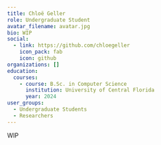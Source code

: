 ```yaml
---
title: Chloë Geller
role: Undergraduate Student
avatar_filename: avatar.jpg
bio: WIP
social:
  - link: https://github.com/chloegeller
    icon_pack: fab
    icon: github
organizations: []
education:
  courses:
    - course: B.Sc. in Computer Science
      institution: University of Central Florida
      year: 2024
user_groups:
  - Undergraduate Students
  - Researchers
---
```

WIP